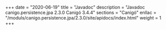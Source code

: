 +++
date        = "2020-06-19"
title       = "Javadoc"
description = "Javadoc canigo.persistence.jpa 2.3.0 Canigó 3.4.4"
sections    = "Canigó"
enllac		= "/moduls/canigo.persistence.jpa/2.3.0/site/apidocs/index.html"
weight		= 1
+++
